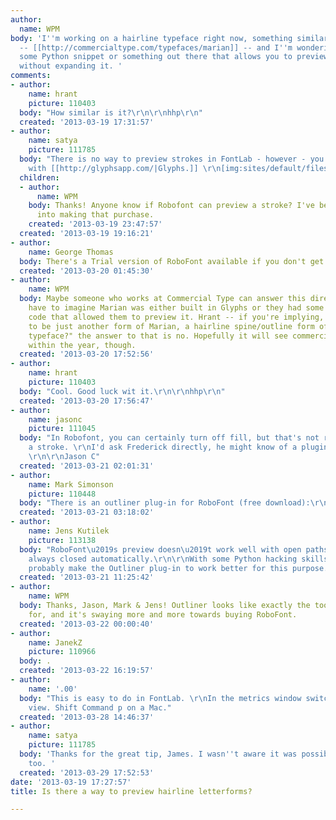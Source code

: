```yaml
---
author:
  name: WPM
body: 'I''m working on a hairline typeface right now, something similar to Marian
  -- [[http://commercialtype.com/typefaces/marian]] -- and I''m wondering if there''s
  some Python snippet or something out there that allows you to preview your path
  without expanding it. '
comments:
- author:
    name: hrant
    picture: 110403
  body: "How similar is it?\r\n\r\nhhp\r\n"
  created: '2013-03-19 17:31:57'
- author:
    name: satya
    picture: 111785
  body: "There is no way to preview strokes in FontLab - however - you can do this
    with [[http://glyphsapp.com/|Glyphs.]] \r\n[img:sites/default/files/old-images/2u_3797.png]\r\n\r\nCheers! "
  children:
  - author:
      name: WPM
    body: Thanks! Anyone know if Robofont can preview a stroke? I've been looking
      into making that purchase.
    created: '2013-03-19 23:47:57'
  created: '2013-03-19 19:16:21'
- author:
    name: George Thomas
  body: There's a Trial version of RoboFont available if you don't get an answer here.
  created: '2013-03-20 01:45:30'
- author:
    name: WPM
  body: Maybe someone who works at Commercial Type can answer this directly, but I
    have to imagine Marian was either built in Glyphs or they had some special python
    code that allowed them to preview it. Hrant -- if you're implying, "Is this going
    to be just another form of Marian, a hairline spine/outline form of a classic
    typeface?" the answer to that is no. Hopefully it will see commercial release
    within the year, though.
  created: '2013-03-20 17:52:56'
- author:
    name: hrant
    picture: 110403
  body: "Cool. Good luck wit it.\r\n\r\nhhp\r\n"
  created: '2013-03-20 17:56:47'
- author:
    name: jasonc
    picture: 111045
  body: "In Robofont, you can certainly turn off fill, but that's not really previewing
    a stroke. \r\nI'd ask Frederick directly, he might know of a plugin:\r\n@typemytype
    \r\n\r\nJason C"
  created: '2013-03-21 02:01:31'
- author:
    name: Mark Simonson
    picture: 110448
  body: "There is an outliner plug-in for RoboFont (free download):\r\n\r\nhttp://doc.robofont.com/extensions/download-extensions/outliner/"
  created: '2013-03-21 03:18:02'
- author:
    name: Jens Kutilek
    picture: 113138
  body: "RoboFont\u2019s preview doesn\u2019t work well with open paths, they are
    always closed automatically.\r\n\r\nWith some Python hacking skills you could
    probably make the Outliner plug-in to work better for this purpose."
  created: '2013-03-21 11:25:42'
- author:
    name: WPM
  body: Thanks, Jason, Mark & Jens! Outliner looks like exactly the tool I'm looking
    for, and it's swaying more and more towards buying RoboFont.
  created: '2013-03-22 00:00:40'
- author:
    name: JanekZ
    picture: 110966
  body: .
  created: '2013-03-22 16:19:57'
- author:
    name: '.00'
  body: "This is easy to do in FontLab. \r\nIn the metrics window switch it to outline
    view. Shift Command p on a Mac."
  created: '2013-03-28 14:46:37'
- author:
    name: satya
    picture: 111785
  body: 'Thanks for the great tip, James. I wasn''t aware it was possible in FontLab
    too. '
  created: '2013-03-29 17:52:53'
date: '2013-03-19 17:27:57'
title: Is there a way to preview hairline letterforms?

---
```

